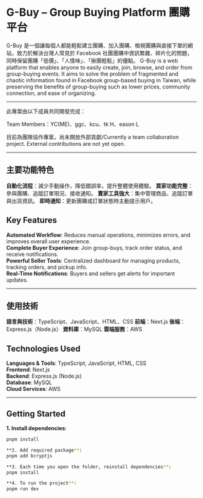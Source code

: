# G-Buy – Group Buying Platform 團購平台

G-Buy 是一個讓每個人都能輕鬆建立團購、加入團購、檢視團購與直接下單的網站，致力於解決台灣人常見於 Facebook 社團團購中資訊繁雜、碎片化的問題，同時保留團購「低價」、「人情味」、「揪團輕鬆」的優點。
G-Buy is a web platform that enables anyone to easily create, join, browse, and order from group-buying events. 
It aims to solve the problem of fragmented and chaotic information found in Facebook group-based buying in Taiwan, while preserving the benefits of group-buying such as lower prices, community connection, and ease of organizing.

---
此專案由以下成員共同開發完成：

Team Members：YC(ME)、ggc、kcu、tk H、eason L

目前為團隊協作專案，尚未開放外部貢獻/Currently a team collaboration project. External contributions are not yet open.

---

## 主要功能特色

**自動化流程**：減少手動操作，降低錯誤率，提升整體使用體驗。
**買家功能完整**：參與團購、追蹤訂單現況、接收通知。
**賣家工具強大**：集中管理商品、追蹤訂單與出貨資訊。
**即時通知**：更新團購或訂單狀態時主動提示用戶。

## Key Features

**Automated Workflow**: Reduces manual operations, minimizes errors, and improves overall user experience.  
**Complete Buyer Experience**: Join group-buys, track order status, and receive notifications.  
**Powerful Seller Tools**: Centralized dashboard for managing products, tracking orders, and pickup info.  
**Real-Time Notifications**: Buyers and sellers get alerts for important updates.


---

## 使用技術

**語言與技術**：TypeScript、JavaScript、HTML、CSS
**前端**：Next.js
**後端**：Express.js（Node.js）
**資料庫**：MySQL
**雲端服務**：AWS

## Technologies Used

**Languages & Tools**: TypeScript, JavaScript, HTML, CSS  
**Frontend**: Next.js  
**Backend**: Express.js (Node.js)  
**Database**: MySQL  
**Cloud Services**: AWS  

---

## Getting Started

**1. Install dependencies**:
```bash
pnpm install

**2. Add required package**:
pnpm add bcryptjs

**3. Each time you open the folder, reinstall dependencies**:
pnpm install

**4. To run the project**:
pnpm run dev
